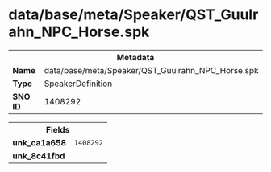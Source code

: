 <h1>data/base/meta/Speaker/QST_Guulrahn_NPC_Horse.spk</h1><table><tr><th colspan="100%">Metadata</th></tr><tr><td><b>Name</b></td><td>data/base/meta/Speaker/QST_Guulrahn_NPC_Horse.spk</td></tr><tr><td><b>Type</b></td><td>SpeakerDefinition</td></tr><tr><td><b>SNO ID</b></td><td>1408292</td></tr></table>

<table><tr><th colspan="100%">Fields</th></tr><tr><td><b>unk_ca1a658</b></td><td><code>1408292</code></td></tr><tr><td><b>unk_8c41fbd</b></td><td></td></tr></table>

